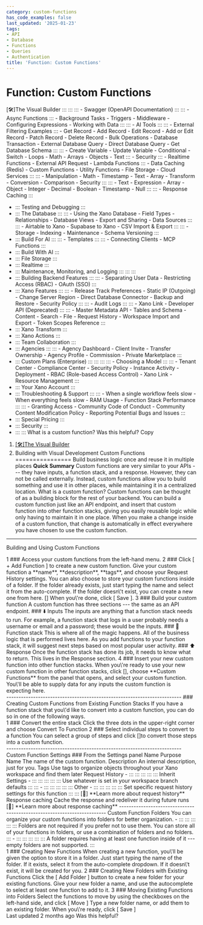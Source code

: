 ```yaml
---
category: custom-functions
has_code_examples: false
last_updated: '2025-01-23'
tags:
- API
- Database
- Functions
- Queries
- Authentication
title: 'Function: Custom Functions'
---
```


# Function: Custom Functions

[🛠️]The Visual Builder
    :::
        ::: 
            ::: 
            -   Swagger (OpenAPI Documentation)
            :::
            ::: 
            -   Async Functions
            :::
        -   Background Tasks
        -   Triggers
        -   Middleware
        -   Configuring Expressions
        -   Working with Data
        :::
        ::: 
        -   AI Tools
            ::: 
                ::: 
                -   External Filtering Examples
                :::
            -   Get Record
            -   Add Record
            -   Edit Record
            -   Add or Edit Record
            -   Patch Record
            -   Delete Record
            -   Bulk Operations
            -   Database Transaction
            -   External Database Query
            -   Direct Database Query
            -   Get Database Schema
            :::
            ::: 
            -   Create Variable
            -   Update Variable
            -   Conditional
            -   Switch
            -   Loops
            -   Math
            -   Arrays
            -   Objects
            -   Text
            :::
        -   Security
            ::: 
            -   Realtime Functions
            -   External API Request
            -   Lambda Functions
            :::
        -   Data Caching (Redis)
        -   Custom Functions
        -   Utility Functions
        -   File Storage
        -   Cloud Services
        :::
        ::: 
        -   Manipulation
        -   Math
        -   Timestamp
        -   Text
        -   Array
        -   Transform
        -   Conversion
        -   Comparison
        -   Security
        :::
        ::: 
        -   Text
        -   Expression
        -   Array
        -   Object
        -   Integer
        -   Decimal
        -   Boolean
        -   Timestamp
        -   Null
        :::
        ::: 
        -   Response Caching
        :::
-   ::: 
    Testing and Debugging
    :::
-   ::: 
    The Database
    :::
        ::: 
        -   Using the Xano Database
        -   Field Types
        -   Relationships
        -   Database Views
        -   Export and Sharing
        -   Data Sources
        :::
        ::: 
        -   Airtable to Xano
        -   Supabase to Xano
        -   CSV Import & Export
        :::
        ::: 
        -   Storage
        -   Indexing
        -   Maintenance
        -   Schema Versioning
        :::
-   ::: 
    Build For AI
    :::
        ::: 
        -   Templates
        :::
        ::: 
        -   Connecting Clients
        -   MCP Functions
        :::
-   ::: 
    Build With AI
    :::
-   ::: 
    File Storage
    :::
-   ::: 
    Realtime
    :::
-   ::: 
    Maintenance, Monitoring, and Logging
    :::
        ::: 
        :::
-   ::: 
    Building Backend Features
    :::
        ::: 
        -   Separating User Data
        -   Restricting Access (RBAC)
        -   OAuth (SSO)
        :::
-   ::: 
    Xano Features
    :::
        ::: 
        -   Release Track Preferences
        -   Static IP (Outgoing)
        -   Change Server Region
        -   Direct Database Connector
        -   Backup and Restore
        -   Security Policy
        :::
        ::: 
        -   Audit Logs
        :::
        ::: 
        -   Xano Link
        -   Developer API (Deprecated)
        :::
        ::: 
        -   Master Metadata API
        -   Tables and Schema
        -   Content
        -   Search
        -   File
        -   Request History
        -   Workspace Import and Export
        -   Token Scopes Reference
        :::
-   ::: 
    Xano Transform
    :::
-   ::: 
    Xano Actions
    :::
-   ::: 
    Team Collaboration
    :::
-   ::: 
    Agencies
    :::
        ::: 
        -   Agency Dashboard
        -   Client Invite
        -   Transfer Ownership
        -   Agency Profile
        -   Commission
        -   Private Marketplace
        :::
-   ::: 
    Custom Plans (Enterprise)
    :::
        ::: 
            ::: 
                ::: 
                -   Choosing a Model
                :::
            :::
        -   Tenant Center
        -   Compliance Center
        -   Security Policy
        -   Instance Activity
        -   Deployment
        -   RBAC (Role-based Access Control)
        -   Xano Link
        -   Resource Management
        :::
-   ::: 
    Your Xano Account
    :::
-   ::: 
    Troubleshooting & Support
    :::
        ::: 
        -   When a single workflow feels slow
        -   When everything feels slow
        -   RAM Usage
        -   Function Stack Performance
        :::
        ::: 
        -   Granting Access
        -   Community Code of Conduct
        -   Community Content Modification Policy
        -   Reporting Potential Bugs and Issues
        :::
-   ::: 
    Special Pricing
    :::
-   ::: 
    Security
    :::
-   ::: 
    :::
    What is a custom function?
Was this helpful?
Copy
1.  [[🛠️]The Visual Builder](../building-with-visual-development.html)
2.  Building with Visual Development
Custom Functions 
================
Build business logic once and reuse it in multiple places
**Quick Summary**
Custom functions are very similar to your APIs --- they have inputs, a function stack, and a response. However, they can not be called externally. Instead, custom functions allow you to build something and use it in other places, while maintaining it in a centralized location.
What is a custom function?
Custom functions can be thought of as a building block for the rest of your backend. You can build a custom function just like an API endpoint, and insert that custom function into other function stacks, giving you easily reusable logic while only having to maintain it in one place. When you make a change inside of a custom function, that change is automatically in effect everywhere you have chosen to use the custom function.
------------------------------------------------------------------------
Building and Using Custom Functions
<div>
1
###  
Access your custom functions from the left-hand menu.
2
###  
Click [ + Add Function ] to create a new custom function.
Give your custom function a **name**, **description**, **tags**, and choose your Request History settings.
You can also choose to store your custom functions inside of a folder. If the folder already exists, just start typing the name and select it from the auto-complete. If the folder doesn\'t exist, you can create a new one from here.
[]
When you\'re done, click [ Save ].
3
###  
Build your custom function
A custom function has three sections --- the same as an API endpoint.
###  
⬇️ Inputs
The inputs are anything that a function stack needs to run. For example, a function stack that logs in a user probably needs a username or email and a password; these would be the inputs.
###  
🔄 Function stack
This is where all of the magic happens. All of the business logic that is performed lives here.
As you add functions to your function stack, it will suggest next steps based on most popular user activity.
###  
⬆️ Response
Once the function stack has done its job, it needs to know what to return. This lives in the Response section.
4
###  
Insert your new custom function into other function stacks.
When you\'re ready to use your new custom function in other function stacks, click [], choose **Custom Functions** from the panel that opens, and select your custom function.
You\'ll be able to supply data for any inputs the custom function is expecting here.
</div>
------------------------------------------------------------------------
###  
Creating Custom Functions from Existing Function Stacks
If you have a function stack that you\'d like to convert into a custom function, you can do so in one of the following ways.
<div>
1
###  
Convert the entire stack
Click the three dots in the upper-right corner and choose Convert To Function
2
###  
Select individual steps to convert to a function
You can select a group of steps and click []to convert those steps into a custom function.
</div>
------------------------------------------------------------------------
Custom Function Settings
###  
From the Settings panel
Name
Purpose
Name
The name of the custom function.
Description
An internal description, just for you.
Tags
Use tags to organize objects throughout your Xano workspace and find them later
Request History
-   ::: 
    ::: 
    :::
    :::
    ::: 
    Inherit Settings
    -   ::: 
        ::: 
        :::
        :::
        ::: 
        Use whatever is set in your workspace branch defaults
        :::
    :::
-   ::: 
    ::: 
    :::
    :::
    ::: 
    Other
    -   ::: 
        ::: 
        :::
        :::
        ::: 
        Set specific request history settings for this function
        :::
    :::
[📖] **Learn more about request history**
Response caching
Cache the response and redeliver it during future runs
[📖] **Learn more about response caching**
------------------------------------------------------------------------
Custom Function Folders
You can organize your custom functions into folders for better organization.
-   ::: 
    ::: 
    :::
    :::
    ::: 
    Folders are not required if you prefer not to use them. You can store all of your functions in folders, or use a combination of folders and no folders.
    :::
-   ::: 
    ::: 
    :::
    :::
    ::: 
    A folder requires having at least one function inside of it --- empty folders are not supported.
    :::
<div>
1
###  
Creating New Functions
When creating a new function, you\'ll be given the option to store it in a folder.
Just start typing the name of the folder. If it exists, select it from the auto-complete dropdown. If it doesn\'t exist, it will be created for you.
2
###  
Creating New Folders with Existing Functions
Click the [ Add Folder ] button to create a new folder for your existing functions.
Give your new folder a name, and use the autocomplete to select at least one function to add to it.
3
###  
Moving Existing Functions into Folders
Select the functions to move by using the checkboxes on the left-hand side, and click [ Move ]
Type a new folder name, or add them to an existing folder. When you\'re ready, click [ Save ]
</div>
Last updated 2 months ago
Was this helpful?